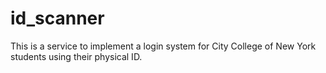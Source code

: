 # id_scanner
This is a service to implement a login system for City College of New York students using their physical ID.
